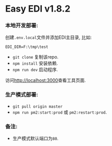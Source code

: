 # Easy EDI v1.8.2

### 本地开发部署:

创建`.env.local`文件并添加EDI主目录, 比如:
```
EDI_DIR=F:\tmp\test
```
- `git clone` 复制该repo.
- `npm install` 安装依赖.
- `npm run dev` 启动程序.

访问[http://localhost:3000](http://localhost:3000)查看工具页面.

### 生产模式部署:
- `git pull origin master`
- `npm run pm2:start:prod` 或 `pm2:restart:prod`.

### 备注:
- 生产模式默认端口为`80`.
